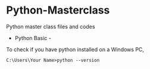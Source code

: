 # Python-Masterclass

Python master class files and codes

- Python Basic -

To check if you have python installed on a Windows PC,

```html
C:\Users\Your Name>python --version
```
